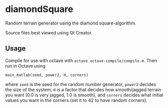 diamondSquare
=============

Random terrain generator using the diamond square-algorithm.

Source files best viewed using Qt Creator.

Usage
-----
Compile for use with octave with `octave octave-compile/compile.m`. Then run in Octave using 

    main_matlab(seed, power2, H, corners)

where `seed` is the seed for the random number generator, `power2` decides the size of the system, `H` is a factor that decides how smooth/jagged terrain you want (0.0 is very jagged, 1.0 is smooth), and `corners` decides what initial values you want in the corners (set it to 42 to have random corners).
